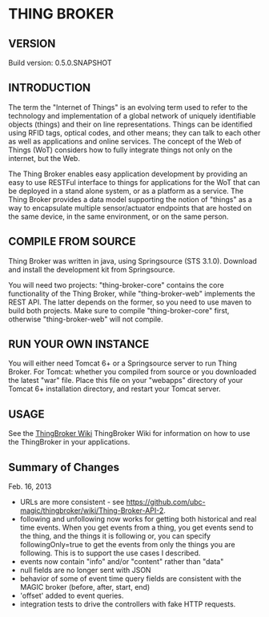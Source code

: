 # THING BROKER


## VERSION

Build version: 0.5.0.SNAPSHOT

## INTRODUCTION

The term the "Internet of Things" is an evolving term used to refer to the technology and implementation of a global network of uniquely identifiable objects (things) and their on line representations. Things can be identified using RFID tags, optical codes, and other means; they can talk to each other as well as applications and online services. The concept of the Web of Things (WoT) considers how to fully integrate things not only on the internet, but the Web.

The Thing Broker enables easy application development by providing an easy to use RESTFul interface to things for applications for the WoT that can be deployed in a stand alone system, or as a platform as a service. The Thing Broker provides a data model supporting the notion of "things" as a way to encapsulate multiple sensor/actuator endpoints that are hosted on the same device, in the same environment, or on the same person.

## COMPILE FROM SOURCE

Thing Broker was written in java, using Springsource (STS 3.1.0). Download and install the development kit from Springsource. 

You will need two projects: "thing-broker-core" contains the core functionality of the Thing Broker, while "thing-broker-web" implements the REST API. The latter depends on the former, so you need to use maven to build both projects. Make sure to compile "thing-broker-core" first, otherwise "thing-broker-web" will not compile.

## RUN YOUR OWN INSTANCE

You will either need Tomcat 6+ or a Springsource server to run Thing Broker. For Tomcat: whether you compiled from source or you downloaded the latest "war" file. Place this file on your "webapps" directory of your Tomcat 6+ installation directory, and restart your Tomcat server.

## USAGE

See the [ThingBroker Wiki](https://github.com/ubc-magic/thingbroker/wiki) ThingBroker Wiki for information on how to use the ThingBroker in your applications.

## Summary of Changes

Feb. 16, 2013
- URLs are more consistent - see
https://github.com/ubc-magic/thingbroker/wiki/Thing-Broker-API-2.
- following and unfollowing now works for getting both historical and
real time events.  When you get events from a thing, you get events
send to the thing, and the things it is following or, you can specify
followingOnly=true to get the events from only the things you are
following.  This is to support the use cases I described.
- events now contain "info" and/or "content" rather than "data"
- null fields are no longer sent with JSON
- behavior of some of  event time query fields are consistent with the MAGIC broker (before, after, start, end)
- 'offset' added to event queries.
- integration tests to drive the controllers with fake HTTP requests.

